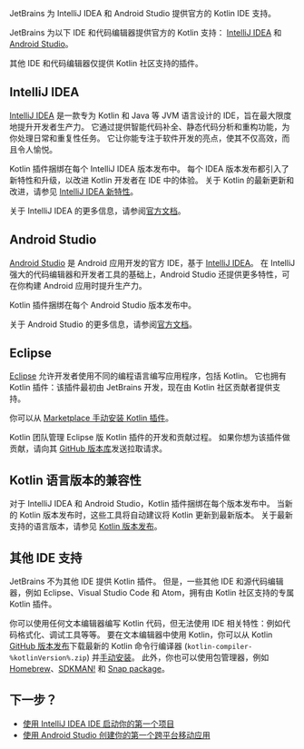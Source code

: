 [//]: # (title: Kotlin 开发的 IDE)

<web-summary>JetBrains 为 IntelliJ IDEA 和 Android Studio 提供官方的 Kotlin IDE 支持。</web-summary>

JetBrains 为以下 IDE 和代码编辑器提供官方的 Kotlin 支持：
[IntelliJ IDEA](#intellij-idea) 和 [Android Studio](#android-studio)。

其他 IDE 和代码编辑器仅提供 Kotlin 社区支持的插件。

## IntelliJ IDEA

[IntelliJ IDEA](https://www.jetbrains.com/idea/download/) 是一款专为 Kotlin 和 Java 等 JVM 语言设计的 IDE，旨在最大限度地提升开发者生产力。
它通过提供智能代码补全、静态代码分析和重构功能，为你处理日常和重复性任务。
它让你能专注于软件开发的亮点，使其不仅高效，而且令人愉悦。

Kotlin 插件捆绑在每个 IntelliJ IDEA 版本发布中。
每个 IDEA 版本发布都引入了新特性和升级，以改进 Kotlin 开发者在 IDE 中的体验。
关于 Kotlin 的最新更新和改进，请参见 [IntelliJ IDEA 新特性](https://www.jetbrains.com/idea/whatsnew/)。

关于 IntelliJ IDEA 的更多信息，请参阅[官方文档](https://www.jetbrains.com/help/idea/discover-intellij-idea.html)。

## Android Studio

[Android Studio](https://developer.android.com/studio) 是 Android 应用开发的官方 IDE，基于 [IntelliJ IDEA](https://www.jetbrains.com/idea/)。
在 IntelliJ 强大的代码编辑器和开发者工具的基础上，Android Studio 还提供更多特性，可在你构建 Android 应用时提升生产力。

Kotlin 插件捆绑在每个 Android Studio 版本发布中。

关于 Android Studio 的更多信息，请参阅[官方文档](https://developer.android.com/studio/intro)。

## Eclipse

[Eclipse](https://eclipseide.org/release/) 允许开发者使用不同的编程语言编写应用程序，包括 Kotlin。
它也拥有 Kotlin 插件：该插件最初由 JetBrains 开发，现在由 Kotlin 社区贡献者提供支持。

你可以从 [Marketplace 手动安装 Kotlin 插件](https://marketplace.eclipse.org/content/kotlin-plugin-eclipse)。

Kotlin 团队管理 Eclipse 版 Kotlin 插件的开发和贡献过程。
如果你想为该插件做贡献，请向其 [GitHub 版本库](https://github.com/Kotlin/kotlin-eclipse)发送拉取请求。

## Kotlin 语言版本的兼容性

对于 IntelliJ IDEA 和 Android Studio，Kotlin 插件捆绑在每个版本发布中。
当新的 Kotlin 版本发布时，这些工具将自动建议将 Kotlin 更新到最新版本。
关于最新支持的语言版本，请参见 [Kotlin 版本发布](releases.md#ide-support)。

## 其他 IDE 支持

JetBrains 不为其他 IDE 提供 Kotlin 插件。
但是，一些其他 IDE 和源代码编辑器，例如 Eclipse、Visual Studio Code 和 Atom，拥有由 Kotlin 社区支持的专属 Kotlin 插件。

你可以使用任何文本编辑器编写 Kotlin 代码，但无法使用 IDE 相关特性：例如代码格式化、调试工具等等。
要在文本编辑器中使用 Kotlin，你可以从 Kotlin [GitHub 版本发布](%kotlinLatestUrl%)下载最新的 Kotlin 命令行编译器 (``kotlin-compiler-%kotlinVersion%.zip``) 并[手动安装](command-line.md#manual-install)。
此外，你也可以使用包管理器，例如 [Homebrew](command-line.md#homebrew)、[SDKMAN!](command-line.md#sdkman) 和 [Snap package](command-line.md#snap-package)。

## 下一步？

* [使用 IntelliJ IDEA IDE 启动你的第一个项目](jvm-get-started.md)
* [使用 Android Studio 创建你的第一个跨平台移动应用](https://www.jetbrains.com/help/kotlin-multiplatform-dev/multiplatform-create-first-app.html)